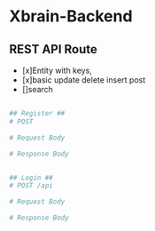# Xbrain-Backend
## REST API Route
  - [x]Entity with keys,
  - [x]basic update delete insert post 
  - []search

```bash

## Register ##
# POST 

# Request Body

# Response Body


## Login ##
# POST /api

# Request Body

# Response Body


